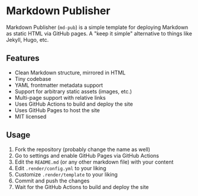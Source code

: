 # Markdown Publisher

Markdown Publisher (`md-pub`) is a simple template for deploying Markdown as static HTML via GitHub pages. A "keep it simple" alternative to things like Jekyll, Hugo, etc.

## Features

- Clean Markdown structure, mirrored in HTML
- Tiny codebase
- YAML frontmatter metadata support
- Support for arbitrary static assets (images, etc.)
- Multi-page support with relative links
- Uses GitHub Actions to build and deploy the site
- Uses GitHub Pages to host the site
- MIT licensed

## Usage

1. Fork the repository (probably change the name as well)
1. Go to settings and enable GitHub Pages via GitHub Actions
1. Edit the `README.md` (or any other markdown file) with your content
1. Edit `.render/config.yml` to your liking
1. Customize `.render/template` to your liking
1. Commit and push the changes
1. Wait for the GitHub Actions to build and deploy the site
